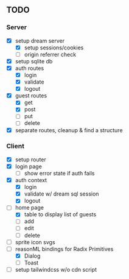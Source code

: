 ## TODO

### Server

- [x] setup dream server
  - [x] setup sessions/cookies
  - [ ] origin referrer check
- [x] setup sqlite db
- [x] auth routes
  - [x] login
  - [x] validate
  - [x] logout
- [x] guest routes
  - [x] get
  - [x] post
  - [ ] put
  - [ ] delete
- [x] separate routes, cleanup & find a structure

### Client

- [x] setup router
- [x] login page
  - [ ] show error state if auth fails
- [x] auth context
  - [x] login
  - [x] validate w/ dream sql session
  - [x] logout
- [ ] home page
  - [x] table to display list of guests
  - [ ] add
  - [ ] edit
  - [ ] delete
- [ ] sprite icon svgs
- [ ] reasonML bindings for Radix Primitives
  - [x] Dialog
  - [ ] Toast
- [ ] setup tailwindcss w/o cdn script
